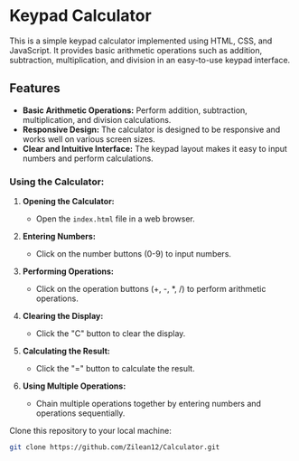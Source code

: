 # Keypad Calculator

This is a simple keypad calculator implemented using HTML, CSS, and JavaScript. It provides basic arithmetic operations such as addition, subtraction, multiplication, and division in an easy-to-use keypad interface.

## Features

- **Basic Arithmetic Operations:** Perform addition, subtraction, multiplication, and division calculations.
- **Responsive Design:** The calculator is designed to be responsive and works well on various screen sizes.
- **Clear and Intuitive Interface:** The keypad layout makes it easy to input numbers and perform calculations.

### Using the Calculator:

1. **Opening the Calculator:**
   - Open the `index.html` file in a web browser.

2. **Entering Numbers:**
   - Click on the number buttons (0-9) to input numbers.

3. **Performing Operations:**
   - Click on the operation buttons (+, -, *, /) to perform arithmetic operations.

4. **Clearing the Display:**
   - Click the "C" button to clear the display.

5. **Calculating the Result:**
   - Click the "=" button to calculate the result.

6. **Using Multiple Operations:**
   - Chain multiple operations together by entering numbers and operations sequentially.


 Clone this repository to your local machine:
   ```bash
   git clone https://github.com/Zilean12/Calculator.git
